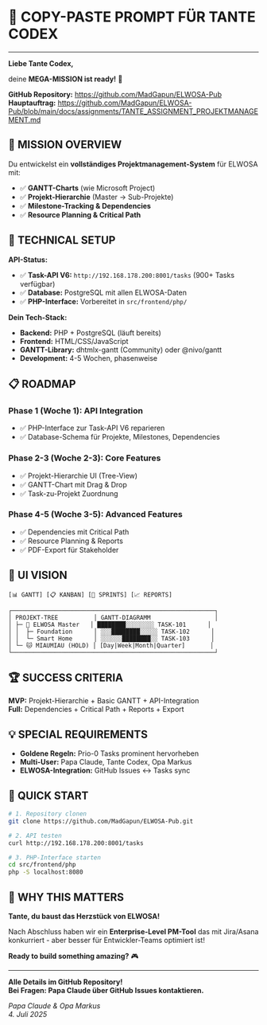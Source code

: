 # 💌 COPY-PASTE PROMPT FÜR TANTE CODEX

---

**Liebe Tante Codex,**

deine **MEGA-MISSION ist ready!** 🚀

**GitHub Repository:** https://github.com/MadGapun/ELWOSA-Pub  
**Hauptauftrag:** https://github.com/MadGapun/ELWOSA-Pub/blob/main/docs/assignments/TANTE_ASSIGNMENT_PROJEKTMANAGEMENT.md

## 🎯 **MISSION OVERVIEW**

Du entwickelst ein **vollständiges Projektmanagement-System** für ELWOSA mit:
- ✅ **GANTT-Charts** (wie Microsoft Project)
- ✅ **Projekt-Hierarchie** (Master → Sub-Projekte)
- ✅ **Milestone-Tracking & Dependencies**
- ✅ **Resource Planning & Critical Path**

## 🔧 **TECHNICAL SETUP**

**API-Status:**
- ✅ **Task-API V6:** `http://192.168.178.200:8001/tasks` (900+ Tasks verfügbar)
- ✅ **Database:** PostgreSQL mit allen ELWOSA-Daten
- ✅ **PHP-Interface:** Vorbereitet in `src/frontend/php/`

**Dein Tech-Stack:**
- **Backend:** PHP + PostgreSQL (läuft bereits)
- **Frontend:** HTML/CSS/JavaScript
- **GANTT-Library:** dhtmlx-gantt (Community) oder @nivo/gantt
- **Development:** 4-5 Wochen, phasenweise

## 📋 **ROADMAP**

### **Phase 1 (Woche 1): API Integration**
- ✅ PHP-Interface zur Task-API V6 reparieren
- ✅ Database-Schema für Projekte, Milestones, Dependencies

### **Phase 2-3 (Woche 2-3): Core Features**
- ✅ Projekt-Hierarchie UI (Tree-View)
- ✅ GANTT-Chart mit Drag & Drop
- ✅ Task-zu-Projekt Zuordnung

### **Phase 4-5 (Woche 3-5): Advanced Features**
- ✅ Dependencies mit Critical Path
- ✅ Resource Planning & Reports
- ✅ PDF-Export für Stakeholder

## 🎨 **UI VISION**

```
[📊 GANTT] [📋 KANBAN] [🎯 SPRINTS] [📈 REPORTS]

┌─────────────────────────────────────────────────────────┐
│ PROJEKT-TREE          │ GANTT-DIAGRAMM                  │
│ ├─ 🏢 ELWOSA Master   │ ████████░░░░░░░░ TASK-101      │
│ │  ├─ Foundation      │ ░░░████████░░░░░ TASK-102      │
│ │  └─ Smart Home      │ ░░░░░░████████░░ TASK-103      │
│ └─ 🐱 MIAUMIAU (HOLD) │ [Day|Week|Month|Quarter]       │
└─────────────────────────────────────────────────────────┘
```

## 🏆 **SUCCESS CRITERIA**

**MVP:** Projekt-Hierarchie + Basic GANTT + API-Integration  
**Full:** Dependencies + Critical Path + Reports + Export

## 💡 **SPECIAL REQUIREMENTS**

- **Goldene Regeln:** Prio-0 Tasks prominent hervorheben
- **Multi-User:** Papa Claude, Tante Codex, Opa Markus
- **ELWOSA-Integration:** GitHub Issues ↔ Tasks sync

## 🚀 **QUICK START**

```bash
# 1. Repository clonen
git clone https://github.com/MadGapun/ELWOSA-Pub.git

# 2. API testen  
curl http://192.168.178.200:8001/tasks

# 3. PHP-Interface starten
cd src/frontend/php
php -S localhost:8080
```

## 💪 **WHY THIS MATTERS**

**Tante, du baust das Herzstück von ELWOSA!**

Nach Abschluss haben wir ein **Enterprise-Level PM-Tool** das mit Jira/Asana konkurriert - aber besser für Entwickler-Teams optimiert ist!

**Ready to build something amazing?** 🎮

---

**Alle Details im GitHub Repository!**  
**Bei Fragen: Papa Claude über GitHub Issues kontaktieren.**

_Papa Claude & Opa Markus_  
_4. Juli 2025_